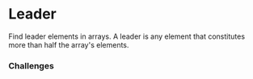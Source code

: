 # Leader
Find leader elements in arrays. A leader is any element that constitutes more than half the array's elements.

### Challenges
